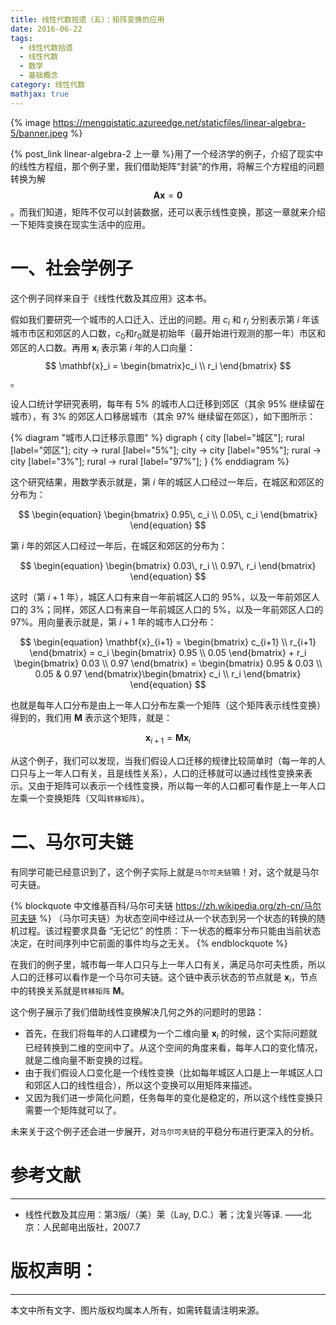 ```yaml
---
title: 线性代数拾遗（五）：矩阵变换的应用
date: 2016-06-22
tags:
  - 线性代数拾遗
  - 线性代数
  - 数学
  - 基础概念
category: 线性代数
mathjax: true
---
```

{% image https://mengqistatic.azureedge.net/staticfiles/linear-algebra-5/banner.jpeg %}

{% post_link linear-algebra-2 上一章 %}用了一个经济学的例子，介绍了现实中的线性方程组，那个例子里，我们借助矩阵“封装”的作用，将解三个方程组的问题转换为解$$\mathbf{A}\mathbf{x}=\mathbf{0}$$。而我们知道，矩阵不仅可以封装数据，还可以表示线性变换，那这一章就来介绍一下矩阵变换在现实生活中的应用。

<!-- more -->

# 一、社会学例子
这个例子同样来自于《线性代数及其应用》这本书。

假如我们要研究一个城市的人口迁入、迁出的问题。用 $c_i$ 和 $r_i$ 分别表示第 $i$ 年该城市市区和郊区的人口数，$c_0$和$r_0$就是初始年（最开始进行观测的那一年）市区和郊区的人口数。再用 $\mathbf{x}_i$ 表示第 $i$ 年的人口向量：$$ \mathbf{x}_i = \begin{bmatrix}c_i \\ r_i \end{bmatrix} $$。

设人口统计学研究表明，每年有 5% 的城市人口迁移到郊区（其余 95% 继续留在城市），有 3% 的郊区人口移居城市（其余 97% 继续留在郊区），如下图所示：

{% diagram "城市人口迁移示意图" %}
digraph {
    city [label="城区"];
    rural [label="郊区"];
    city -> rural [label="5%"];
    city -> city [label="95%"];
    rural -> city [label="3%"];
    rural -> rural [label="97%"];
}
{% enddiagram %}

这个研究结果，用数学表示就是，第 $i$ 年的城区人口经过一年后，在城区和郊区的分布为：

$$
\begin{equation}
\begin{bmatrix} 0.95\, c_i \\ 0.05\, c_i \end{bmatrix}
\end{equation}
$$

第 $i$ 年的郊区人口经过一年后，在城区和郊区的分布为：

$$
\begin{equation}
\begin{bmatrix} 0.03\, r_i \\ 0.97\, r_i \end{bmatrix}
\end{equation}
$$

这时（第 $i+1$ 年），城区人口有来自一年前城区人口的 95%，以及一年前郊区人口的 3%；同样，郊区人口有来自一年前城区人口的 5%，以及一年前郊区人口的 97%。用向量表示就是，第 $i+1$ 年的城市人口分布：

$$
\begin{equation}
\mathbf{x}_{i+1} = \begin{bmatrix} c_{i+1} \\ r_{i+1} \end{bmatrix}
= c_i \begin{bmatrix} 0.95 \\ 0.05 \end{bmatrix} + r_i \begin{bmatrix} 0.03 \\ 0.97 \end{bmatrix}
= \begin{bmatrix} 0.95 & 0.03 \\ 0.05 & 0.97 \end{bmatrix}\begin{bmatrix} c_i \\ r_i \end{bmatrix}
\end{equation}
$$

也就是每年人口分布是由上一年人口分布左乘一个矩阵（这个矩阵表示线性变换）得到的，我们用 $\mathbf{M}$ 表示这个矩阵，就是：

$$
\begin{equation}
\mathbf{x}_{i+1} = \mathbf{M} \mathbf{x}_i
\end{equation}
$$

从这个例子，我们可以发现，当我们假设人口迁移的规律比较简单时（每一年的人口只与上一年人口有关，且是线性关系），人口的迁移就可以通过线性变换来表示。又由于矩阵可以表示一个线性变换，所以每一年的人口都可看作是上一年人口左乘一个变换矩阵（又叫`转移矩阵`）。

# 二、马尔可夫链

有同学可能已经意识到了，这个例子实际上就是`马尔可夫链`嘛！对，这个就是马尔可夫链。

{% blockquote 中文维基百科/马尔可夫链 https://zh.wikipedia.org/zh-cn/马尔可夫链 %}
（马尔可夫链）为状态空间中经过从一个状态到另一个状态的转换的随机过程。该过程要求具备 “无记忆” 的性质：下一状态的概率分布只能由当前状态决定，在时间序列中它前面的事件均与之无关。
{% endblockquote %}

在我们的例子里，城市每一年人口只与上一年人口有关，满足马尔可夫性质，所以人口的迁移可以看作是一个马尔可夫链。这个链中表示状态的节点就是 $\mathbf{x}_i$，节点中的转换关系就是`转移矩阵` $\mathbf{M}$。

这个例子展示了我们借助线性变换解决几何之外的问题时的思路：
- 首先，在我们将每年的人口建模为一个二维向量 $\mathbf{x}_i$ 的时候，这个实际问题就已经转换到二维的空间中了。从这个空间的角度来看，每年人口的变化情况，就是二维向量不断变换的过程。
- 由于我们假设人口变化是一个线性变换（比如每年城区人口是上一年城区人口和郊区人口的线性组合），所以这个变换可以用矩阵来描述。
- 又因为我们进一步简化问题，任务每年的变化是稳定的，所以这个线性变换只需要一个矩阵就可以了。

未来关于这个例子还会进一步展开，对`马尔可夫链`的平稳分布进行更深入的分析。

# 参考文献
---
- 线性代数及其应用：第3版/（美）莱（Lay, D.C.）著；沈复兴等译. ——北京：人民邮电出版社，2007.7

# 版权声明：
---
本文中所有文字、图片版权均属本人所有，如需转载请注明来源。
